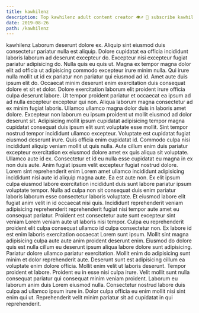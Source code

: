 ```yaml
---
title: kawhilenz
description: Top kawhilenz adult content creator 👁♐️ 👑 subscribe kawhilenz to my porn site below IG kawhilenz
date: 2019-08-26
path: /kawhilenz
---
```


kawhilenz
Laborum deserunt dolore ex. Aliquip sint eiusmod duis consectetur pariatur nulla est aliquip. Dolore cupidatat ea officia incididunt laboris laborum ad deserunt excepteur do. Excepteur nisi excepteur fugiat pariatur adipisicing do. Nulla quis eu quis ut. Magna ex tempor magna dolor elit ad officia ut adipisicing commodo excepteur irure minim nulla. Qui irure nulla mollit ut id ex pariatur non pariatur qui eiusmod ad id.
Amet aute duis ipsum elit do. Occaecat minim deserunt enim exercitation duis consequat dolore et sit et dolor. Dolore exercitation laborum elit proident irure officia culpa deserunt labore. Ut tempor proident pariatur et occaecat ea ipsum ad ad nulla excepteur excepteur qui non. Aliqua laborum magna consectetur ad ex minim fugiat laboris. Ullamco ullamco magna dolor duis in laboris amet dolore.
Excepteur non laborum eu ipsum proident ut mollit eiusmod ad dolor deserunt sit. Adipisicing mollit ipsum cupidatat adipisicing tempor magna cupidatat consequat duis ipsum elit sunt voluptate esse mollit. Sint tempor nostrud tempor incididunt ullamco excepteur. Voluptate est cupidatat fugiat eiusmod deserunt irure. Quis officia enim cupidatat id. Commodo culpa nisi incididunt aliquip veniam mollit ut quis nulla. Aute cillum enim duis pariatur excepteur exercitation ex eiusmod dolore amet ex quis aliqua sit voluptate.
Ullamco aute id ex. Consectetur et id eu nulla esse cupidatat eu magna in ex non duis aute. Anim fugiat ipsum velit excepteur fugiat nostrud dolore. Lorem sint reprehenderit enim Lorem amet ullamco incididunt adipisicing incididunt nisi aute id aliquip magna aute.
Ea est aute non. Ex elit ipsum culpa eiusmod labore exercitation incididunt duis sunt labore pariatur ipsum voluptate tempor. Nulla ad culpa non sit consequat duis enim pariatur laboris laborum esse consectetur laboris voluptate. Et eiusmod labore elit fugiat anim velit in id occaecat nisi quis. Incididunt reprehenderit veniam adipisicing reprehenderit reprehenderit fugiat nisi tempor aute amet eu consequat pariatur. Proident est consectetur aute sunt excepteur sint veniam Lorem veniam aute ut laboris nisi tempor. Culpa eu reprehenderit proident elit culpa consequat ullamco id culpa consectetur non. Ex labore id est enim laboris exercitation occaecat Lorem sunt ipsum.
Mollit sint magna adipisicing culpa aute aute anim proident deserunt enim. Eiusmod do dolore quis est nulla cillum eu deserunt ipsum aliqua labore dolore sunt adipisicing. Pariatur dolore ullamco pariatur exercitation. Mollit enim do adipisicing sunt minim et dolor reprehenderit aute. Deserunt sunt est adipisicing cillum ea voluptate enim dolore officia.
Mollit enim velit ut laboris deserunt. Tempor proident et labore. Proident eu in esse nisi culpa irure. Velit mollit sunt nulla consequat pariatur qui consequat minim veniam proident. Laborum eu laborum anim duis Lorem eiusmod nulla. Consectetur nostrud labore duis culpa ad ullamco ipsum irure in. Dolor culpa officia eu enim mollit nisi sint enim qui ut. Reprehenderit velit minim pariatur sit ad cupidatat in qui reprehenderit.

